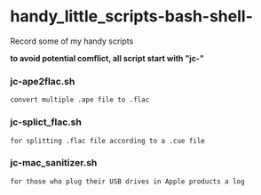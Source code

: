 # handy_little_scripts-bash-shell-
Record some of my handy scripts

**to avoid potential comflict, all script start with "jc-"**
### jc-ape2flac.sh
    convert multiple .ape file to .flac
### jc-splict_flac.sh
    for splitting .flac file according to a .cue file
### jc-mac_sanitizer.sh
    for those who plug their USB drives in Apple products a log
